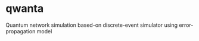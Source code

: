 # qwanta
Quantum network simulation based-on discrete-event simulator using error-propagation model
